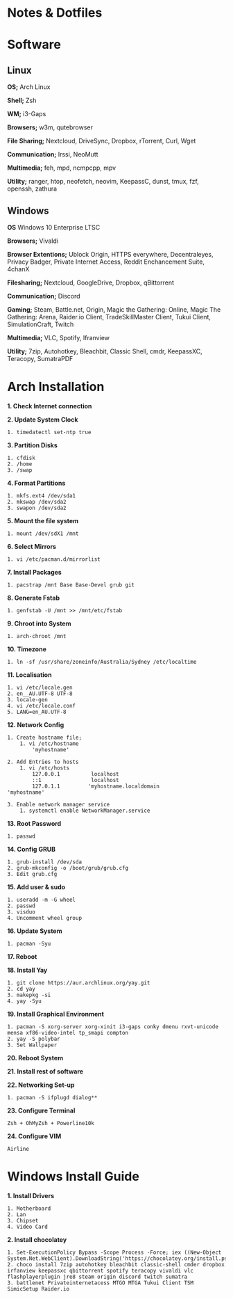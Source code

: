 # Notes & Dotfiles

# Software
## Linux
**OS;**
Arch Linux

**Shell;**
Zsh

**WM;**
i3-Gaps

**Browsers;**
w3m, qutebrowser

**File Sharing;**
Nextcloud, DriveSync, Dropbox, rTorrent, Curl, Wget

**Communication;**
Irssi, NeoMutt

**Multimedia;**
feh, mpd, ncmpcpp, mpv

**Utility;**
ranger, htop, neofetch, neovim, KeepassC, dunst, tmux, fzf, openssh, zathura

## Windows
**OS**
Windows 10 Enterprise LTSC

**Browsers;**
Vivaldi 

**Browser Extentions;**
Ublock Origin, HTTPS everywhere, Decentraleyes, Privacy Badger, Private Internet Access, Reddit Enchancement Suite, 4chanX

**Filesharing;**
Nextcloud, GoogleDrive, Dropbox, qBittorrent

**Communication;**
Discord 

**Gaming;**
Steam, Battle.net, Origin, Magic the Gathering: Online, Magic The Gathering: Arena, Raider.io Client, TradeSkillMaster Client, Tukui Client, SimulationCraft, Twitch

**Multimedia;**
VLC, Spotify, Ifranview

**Utility;**
7zip, Autohotkey, Bleachbit, Classic Shell, cmdr, KeepassXC, Teracopy, SumatraPDF

# Arch Installation
**1. Check Internet connection**

**2. Update System Clock**

    1. timedatectl set-ntp true
    
**3. Partition Disks**

    1. cfdisk
    2. /home
    3. /swap
    
**4. Format Partitions**

    1. mkfs.ext4 /dev/sda1    
    2. mkswap /dev/sda2    
    3. swapon /dev/sda2
    
**5. Mount the file system**

    1. mount /dev/sdX1 /mnt
    
**6. Select Mirrors**

    1. vi /etc/pacman.d/mirrorlist
    
**7. Install Packages**

    1. pacstrap /mnt Base Base-Devel grub git
    
**8. Generate Fstab**

    1. genfstab -U /mnt >> /mnt/etc/fstab
    
**9. Chroot into System**

    1. arch-chroot /mnt
    
**10. Timezone**

    1. ln -sf /usr/share/zoneinfo/Australia/Sydney /etc/localtime
    
**11. Localisation**

    1. vi /etc/locale.gen    
    2. en__AU.UTF-8 UTF-8    
    3. locale-gen    
    4. vi /etc/locale.conf    
    5. LANG=en_AU.UTF-8
    
**12. Network Config**

    1. Create hostname file;    
        1. vi /etc/hostname        
            'myhostname'        
            
    2. Add Entries to hosts    
        1. vi /etc/hosts        
            127.0.0.1          localhost            
            ::1                localhost            
            127.0.1.1         'myhostname.localdomain          'myhostname'
            
    3. Enable network manager service    
        1. systemctl enable NetworkManager.service
        
**13. Root Password**

    1. passwd
    
**14. Config GRUB**

    1. grub-install /dev/sda    
    2. grub-mkconfig -o /boot/grub/grub.cfg    
    3. Edit grub.cfg
    
**15. Add user & sudo**

    1. useradd -m -G wheel     
    2. passwd
    3. visduo    
    4. Uncomment wheel group    
    
**16. Update System**

    1. pacman -Syu
    
**17. Reboot**

**18. Install Yay**

    1. git clone https://aur.archlinux.org/yay.git    
    2. cd yay    
    3. makepkg -si    
    4. yay -Syu
    
**19. Install Graphical Environment**

    1. pacman -S xorg-server xorg-xinit i3-gaps conky dmenu rxvt-unicode mensa xf86-video-intel tp_smapi compton    
    2. yay -S polybar
    3. Set Wallpaper
    
**20. Reboot System**

**21. Install rest of software**

**22. Networking Set-up**

    1. pacman -S ifplugd dialog**
    
**23. Configure Terminal**

    Zsh + OhMyZsh + Powerline10k
    
**24. Configure VIM**

    Airline
    
# Windows Install Guide

**1. Install Drivers**

    1. Motherboard    
    2. Lan    
    3. Chipset
    4. Video Card

**2. Install chocolatey**

    1. Set-ExecutionPolicy Bypass -Scope Process -Force; iex ((New-Object System.Net.WebClient).DownloadString('https://chocolatey.org/install.ps1'))
    2. choco install 7zip autohotkey bleachbit classic-shell cmder dropbox irfanview keepassxc qbittorrent spotify teracopy vivaldi vlc flashplayerplugin jre8 steam origin discord twitch sumatra
    3. battlenet Privateinternetacess MTGO MTGA Tukui Client TSM SimicSetup Raider.io
